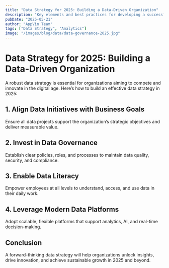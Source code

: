 ```yaml
---
title: "Data Strategy for 2025: Building a Data-Driven Organization"
description: "Key elements and best practices for developing a successful data strategy in 2025."
pubDate: "2025-05-21"
author: "AppVin Team"
tags: ["Data Strategy", "Analytics"]
image: "/images/blog/data/data-governance-2025.jpg"
---
```


# Data Strategy for 2025: Building a Data-Driven Organization

A robust data strategy is essential for organizations aiming to compete and innovate in the digital age. Here’s how to build an effective data strategy in 2025:

## 1. Align Data Initiatives with Business Goals
Ensure all data projects support the organization’s strategic objectives and deliver measurable value.

## 2. Invest in Data Governance
Establish clear policies, roles, and processes to maintain data quality, security, and compliance.

## 3. Enable Data Literacy
Empower employees at all levels to understand, access, and use data in their daily work.

## 4. Leverage Modern Data Platforms
Adopt scalable, flexible platforms that support analytics, AI, and real-time decision-making.

## Conclusion
A forward-thinking data strategy will help organizations unlock insights, drive innovation, and achieve sustainable growth in 2025 and beyond.
